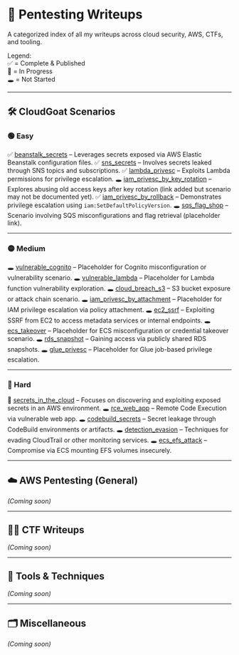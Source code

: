 # 🧠 Pentesting Writeups

A categorized index of all my writeups across cloud security, AWS, CTFs, and tooling.

Legend:  
✅ = Complete & Published  
📝 = In Progress  
🕳️ = Not Started  

---

## 🛠️ CloudGoat Scenarios

### 🟢 Easy  
✅ [beanstalk_secrets](cloudgoat/cloudgoat_beanstalk_secrets.md) – Leverages secrets exposed via AWS Elastic Beanstalk configuration files.
✅ [sns_secrets](cloudgoat/cloudgoat_sns_secrets.md) – Involves secrets leaked through SNS topics and subscriptions.
✅ [lambda_privesc](cloudgoat/cloudgoat_lambda_privesc.md) – Exploits Lambda permissions for privilege escalation.
🕳️ [iam_privesc_by_key_rotation](cloudgoat/cloudgoat_iam_privesc_by_key_rotation.md) – Explores abusing old access keys after key rotation (link added but scenario may not be documented yet).
✅ [iam_privesc_by_rollback](cloudgoat/cloudgoat_iam_rollback_attack.md) – Demonstrates privilege escalation using `iam:SetDefaultPolicyVersion`.
🕳️ [sqs_flag_shop](cloudgoat/cloudgoat_sqs_flag_shop.md) – Scenario involving SQS misconfigurations and flag retrieval (placeholder link).


---

### 🟡 Medium 
🕳️ [vulnerable_cognito](cloudgoat/cloudgoat_vulnerable_cognito.md) – Placeholder for Cognito misconfiguration or vulnerability scenario.
🕳️ [vulnerable_lambda](cloudgoat/cloudgoat_vulnerable_lambda.md) – Placeholder for Lambda function vulnerability exploration.
🕳️ [cloud_breach_s3](cloudgoat/cloudgoat_cloud_breach_s3.md) – S3 bucket exposure or attack chain scenario.
🕳️ [iam_privesc_by_attachment](cloudgoat/cloudgoat_iam_privesc_by_attachment.md) – Placeholder for IAM privilege escalation via policy attachment.
🕳️ [ec2_ssrf](cloudgoat/cloudgoat_ec2_ssrf.md) – Exploiting SSRF from EC2 to access metadata services or internal endpoints.
🕳️ [ecs_takeover](cloudgoat/cloudgoat_ecs_takeover.md) – Placeholder for ECS misconfiguration or credential takeover scenario.
🕳️ [rds_snapshot](cloudgoat/cloudgoat_rds_snapshot.md) – Gaining access via publicly shared RDS snapshots.
🕳️ [glue_privesc](cloudgoat/cloudgoat_glue_privesc.md) – Placeholder for Glue job-based privilege escalation. 

---

### 🔴 Hard  
📝 [secrets_in_the_cloud](cloudgoat/secrets_in_the_cloud.md) – Focuses on discovering and exploiting exposed secrets in an AWS environment.
🕳️ [rce_web_app](cloudgoat/cloudgoat_rce_web_app.md) – Remote Code Execution via vulnerable web app.
🕳️ [codebuild_secrets](cloudgoat/cloudgoat_codebuild_secrets.md) – Secret leakage through CodeBuild environments or artifacts.
🕳️ [detection_evasion](cloudgoat/cloudgoat_detection_evasion.md) – Techniques for evading CloudTrail or other monitoring services.
🕳️ [ecs_efs_attack](cloudgoat/cloudgoat_ecs_efs_attack.md) – Compromise via ECS mounting EFS volumes insecurely.

---

## ☁️ AWS Pentesting (General)

_(Coming soon)_

---

## 🏴‍☠️ CTF Writeups

_(Coming soon)_

---

## 🧪 Tools & Techniques

_(Coming soon)_

---

## 🗂️ Miscellaneous

_(Coming soon)_
